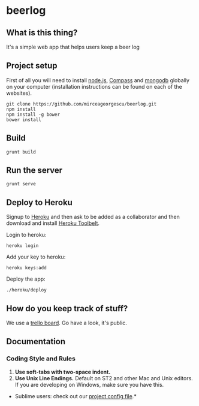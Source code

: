 # beerlog

## What is this thing?
It's a simple web app that helps users keep a beer log

## Project setup

First of all you will need to install [node.js](http://nodejs.org), [Compass](http://compass-style.org/install/) and [mongodb](http://www.mongodb.org/downloads) globally on your computer (installation instructions can be found on each of the websites).

    git clone https://github.com/mirceageorgescu/beerlog.git
    npm install
    npm install -g bower
    bower install

## Build
    
    grunt build

## Run the server

    grunt serve

## Deploy to Heroku
Signup to [Heroku](http://heroku.com) and then ask to be added as a collaborator and then download and install [Heroku Toolbelt](https://toolbelt.herokuapp.com).

Login to heroku:

    heroku login
    
Add your key to heroku:

    heroku keys:add

Deploy the app:

    ./heroku/deploy

## How do you keep track of stuff?
We use a [trello board](https://trello.com/b/dJorGPsW/beerlog-app). Go have a look, it's public.

## Documentation

### Coding Style and Rules

1. **Use soft-tabs with two-space indent.**
2. **Use Unix Line Endings.** Default on ST2 and other Mac and Unix editors. If you are developing on Windows, make sure you have this.

* Sublime users: check out our [project config file](https://github.com/mirceageorgescu/beerlog/blob/master/beerlog.sublime-project).*